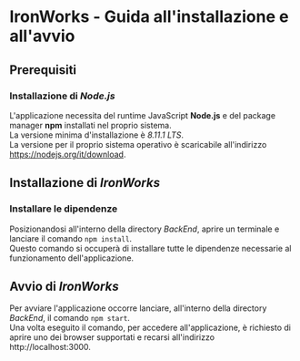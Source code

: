 # IronWorks - Guida all'installazione e all'avvio
## Prerequisiti
### Installazione di *Node.js*
L'applicazione necessita del runtime JavaScript **Node.js** e del package manager **npm** installati nel proprio sistema.  
La versione minima d'installazione è *8.11.1 LTS*.  
La versione per il proprio sistema operativo è scaricabile all'indirizzo https://nodejs.org/it/download.

## Installazione di *IronWorks*
### Installare le dipendenze
Posizionandosi all'interno della directory *BackEnd*, aprire un terminale e lanciare il comando `npm install`.  
Questo comando si occuperà di installare tutte le dipendenze necessarie al funzionamento dell'applicazione.

## Avvio di *IronWorks*
Per avviare l'applicazione occorre lanciare, all'interno della directory *BackEnd*, il comando `npm start`.  
Una volta eseguito il comando, per accedere all'applicazione, è richiesto di aprire uno dei browser supportati e recarsi all'indirizzo http://localhost:3000.
